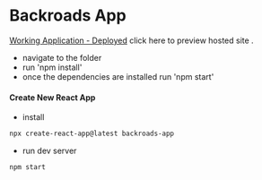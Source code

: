 # Backroads App

[Working Application - Deployed](https://travelmockup.netlify.app)
click here to preview hosted site .


  - navigate to the folder
  - run 'npm install'
  - once the dependencies are installed run 'npm start'


#### Create New React App

- install

```sh
npx create-react-app@latest backroads-app
```

- run dev server

```sh
npm start
```



